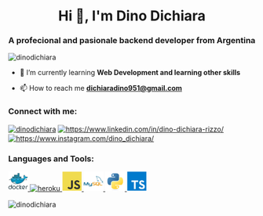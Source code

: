 <h1 align="center">Hi 👋, I'm Dino Dichiara</h1>
<h3 align="center">A profecional and pasionale backend developer from Argentina</h3>

<p align="left"> <img src="https://komarev.com/ghpvc/?username=dinodichiara&label=Profile%20views&color=0e75b6&style=flat" alt="dinodichiara" /> </p>


- 🌱 I’m currently learning **Web Development and learning other skills**

- 📫 How to reach me **dichiaradino951@gmail.com**

<h3 align="left">Connect with me:</h3>
<p align="left">
<a href="https://twitter.com/dinodichiara" target="blank"><img align="center" src="https://raw.githubusercontent.com/rahuldkjain/github-profile-readme-generator/master/src/images/icons/Social/twitter.svg" alt="dinodichiara" height="30" width="40" /></a>
<a href="https://www.linkedin.com/in/dino-dichiara-rizzo/" target="blank"><img align="center" src="https://raw.githubusercontent.com/rahuldkjain/github-profile-readme-generator/master/src/images/icons/Social/linked-in-alt.svg" alt="https://www.linkedin.com/in/dino-dichiara-rizzo/" height="30" width="40" /></a>
<a href="https://www.instagram.com/dino_dichiara/" target="blank"><img align="center" src="https://raw.githubusercontent.com/rahuldkjain/github-profile-readme-generator/master/src/images/icons/Social/instagram.svg" alt="https://www.instagram.com/dino_dichiara/" height="30" width="40" /></a>
</p>

<h3 align="left">Languages and Tools:</h3>
<p align="left"> <a href="https://www.docker.com/" target="_blank" rel="noreferrer"> <img src="https://raw.githubusercontent.com/devicons/devicon/master/icons/docker/docker-original-wordmark.svg" alt="docker" width="40" height="40"/> </a> <a href="https://heroku.com" target="_blank" rel="noreferrer"> <img src="https://www.vectorlogo.zone/logos/heroku/heroku-icon.svg" alt="heroku" width="40" height="40"/> </a> <a href="https://developer.mozilla.org/en-US/docs/Web/JavaScript" target="_blank" rel="noreferrer"> <img src="https://raw.githubusercontent.com/devicons/devicon/master/icons/javascript/javascript-original.svg" alt="javascript" width="40" height="40"/> </a> <a href="https://www.mysql.com/" target="_blank" rel="noreferrer"> <img src="https://raw.githubusercontent.com/devicons/devicon/master/icons/mysql/mysql-original-wordmark.svg" alt="mysql" width="40" height="40"/> </a> <a href="https://www.python.org" target="_blank" rel="noreferrer"> <img src="https://raw.githubusercontent.com/devicons/devicon/master/icons/python/python-original.svg" alt="python" width="40" height="40"/> </a> <a href="https://www.typescriptlang.org/" target="_blank" rel="noreferrer"> <img src="https://raw.githubusercontent.com/devicons/devicon/master/icons/typescript/typescript-original.svg" alt="typescript" width="40" height="40"/> </a> </p>

<p><img align="center" src="https://github-readme-stats.vercel.app/api/top-langs?username=dinodichiara&show_icons=true&locale=en&layout=compact" alt="dinodichiara" /></p>
